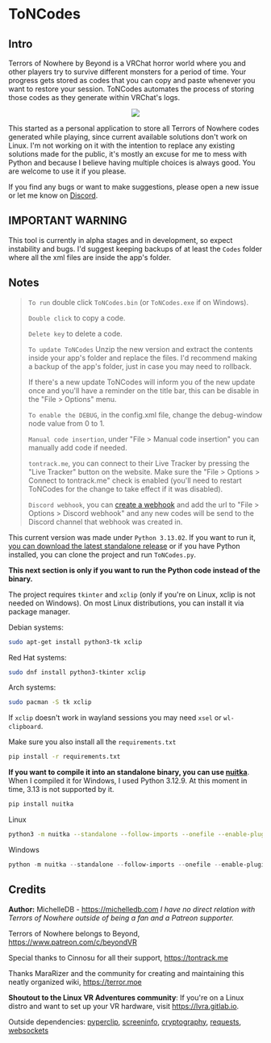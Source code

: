 # ToNCodes

## Intro

Terrors of Nowhere by Beyond is a VRChat horror world where you and other players try to survive different monsters for a period of time. Your progress gets stored as codes that you can copy and paste whenever you want to restore your session. ToNCodes automates the process of storing those codes as they generate within VRChat's logs.

<p align="center">
  <img src="https://github.com/user-attachments/assets/96fd3c5b-38e8-4537-81a8-5c196adcca8d" />
</p>

This started as a personal application to store all Terrors of Nowhere codes generated while playing, since current available solutions don't work on Linux. I'm not working on it with the intention to replace any existing solutions made for the public, it's mostly an excuse for me to mess with Python and because I believe having multiple choices is always good. You are welcome to use it if you please.

If you find any bugs or want to make suggestions, please open a new issue or let me know on [Discord](https://github.com/user-attachments/assets/08f1617e-fc4f-4742-9e0f-6e715b1ba751).

## IMPORTANT WARNING

This tool is currently in alpha stages and in development, so expect instability and bugs. I'd suggest keeping backups of at least the `Codes` folder where all the xml files are inside the app's folder.

## Notes

> `To run` double click `ToNCodes.bin` (or `ToNCodes.exe` if on Windows).
>
> `Double click` to copy a code.
> 
> `Delete key` to delete a code.
>
> `To update ToNCodes` Unzip the new version and extract the contents inside your app's folder and replace the files. I'd recommend making a backup of the app's folder, just in case you may need to rollback.
>
> If there's a new update ToNCodes will inform you of the new update once and you'll have a reminder on the title bar, this can be disable in the "File > Options" menu.
>
> `To enable the DEBUG`, in the config.xml file, change the debug-window node value from 0 to 1.
>
> `Manual code insertion`, under "File > Manual code insertion" you can manually add code if needed.
> 
> `tontrack.me`, you can connect to their Live Tracker by pressing the "Live Tracker" button on the website. Make sure the "File > Options > Connect to tontrack.me" check is enabled (you'll need to restart ToNCodes for the change to take effect if it was disabled).
> 
> `Discord webhook`, you can [create a webhook](https://support.discord.com/hc/en-us/articles/228383668-Intro-to-Webhooks) and add the url to "File > Options > Discord webhook" and any new codes will be send to the Discord channel that webhook was created in.

This current version was made under `Python 3.13.02`. If you want to run it, [you can download the latest standalone release](https://github.com/69MichelleDB/ToNCodes/releases/latest) or if you have Python installed, you can clone the project and run `ToNCodes.py`.

**This next section is only if you want to run the Python code instead of the binary.**

The project requires `tkinter` and `xclip` (only if you're on Linux, xclip is not needed on Windows). On most Linux distributions, you can install it via package manager. 

Debian systems:
```bash
sudo apt-get install python3-tk xclip
```

Red Hat systems:
```bash
sudo dnf install python3-tkinter xclip
```

Arch systems:
```bash
sudo pacman -S tk xclip
```

If `xclip` doesn't work in wayland sessions you may need `xsel` or `wl-clipboard`.


Make sure you also install all the `requirements.txt`

```bash
pip install -r requirements.txt
```

**If you want to compile it into an standalone binary, you can use [nuitka](https://nuitka.net/user-documentation/)**. When I compiled it for Windows, I used Python 3.12.9. At this moment in time, 3.13 is not supported by it.

```bash
pip install nuitka
```

Linux 

```bash
python3 -m nuitka --standalone --follow-imports --onefile --enable-plugin=tk-inter --include-package=websockets ToNCodes.py
```

Windows

```powershell
python -m nuitka --standalone --follow-imports --onefile --enable-plugin=tk-inter --include-package=websockets --windows-console-mode=disable ToNCodes.py
```

## Credits

**Author:** MichelleDB - https://michelledb.com *I have no direct relation with Terrors of Nowhere outside of being a fan and a Patreon supporter.*

Terrors of Nowhere belongs to Beyond, https://www.patreon.com/c/beyondVR

Special thanks to Cinnosu for all their support, https://tontrack.me

Thanks MaraRizer and the community for creating and maintaining this neatly organized wiki, https://terror.moe

**Shoutout to the Linux VR Adventures community**: If you're on a Linux distro and want to set up your VR hardware, visit https://lvra.gitlab.io.

Outside dependencies:
[pyperclip](https://github.com/asweigart/pyperclip), [screeninfo](https://github.com/rr-/screeninfo), [cryptography](https://github.com/pyca/cryptography), [requests](https://github.com/psf/requests), [websockets](https://github.com/python-websockets/websockets)
